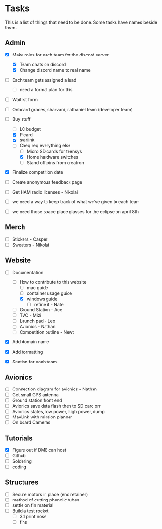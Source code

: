 # Tasks
This is a list of things that need to be done. Some tasks have names beside them.

## Admin
- [x] Make roles for each team for the discord server
    - [x] Team chats on discord
    - [x] Change discord name to real name
- [ ] Each team gets assigned a lead
    - [ ] need a formal plan for this
- [ ] Waitlist form
- [ ] Onboard graces, sharvani, nathaniel team (developer team)
- [ ] Buy stuff
    - [ ] LC budget
    - [x] P card
    - [x] starlink
    - [ ] Cheq req everything else
        - [ ] Micro SD cards for teensys
        - [x] Home hardware switches
        - [ ] Stand off pins from creatron
- [x] Finalize competition date
- [ ] Create anonymous feedback page
- [ ] Get HAM radio licenses - Nikolai
- [ ] we need a way to keep track of what we've given to each team
- [ ] we need those space place glasses for the eclipse on april 8th


## Merch
 - [ ] Stickers - Casper
 - [ ] Sweaters - Nikolai

## Website
- [ ] Documentation
    - [ ] How to contribute to this website
        - [ ] mac guide
        - [ ] container usage guide
        - [x] windows guide
            - [ ] refine it - Nate
    - [ ] Ground Station - Ace
    - [ ] TVC - Mizi
    - [ ] Launch pad - Leo
    - [ ] Avionics - Nathan
    - [ ] Competition outline - Newt
- [x] Add domain name
- [x] Add formatting
- [x] Section for each team


## Avionics
- [ ] Connection diagram for avionics - Nathan
- [ ] Get small GPS antenna
- [ ] Ground station front end
- [ ] Avionics save data flash then to SD card orr
- [ ] Avionics states, low power, high power, dump
- [ ] MavLink with mission planner
- [ ] On board Cameras

## Tutorials
- [x] Figure out if DME can host
- [ ] Github
- [ ] Soldering
- [ ] coding

## Structures
- [ ] Secure motors in place (end retainer)
- [ ] method of cutting phenolic tubes
- [ ] settle on fin material
- [ ] Build a test rocket
    - [ ] 3d print nose
    - [ ] fins
